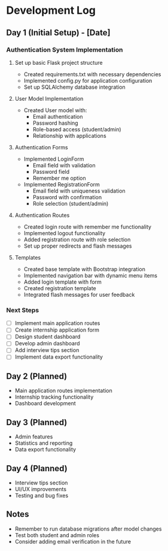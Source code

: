 # Development Log

## Day 1 (Initial Setup) - [Date]

### Authentication System Implementation
1. Set up basic Flask project structure
   - Created requirements.txt with necessary dependencies
   - Implemented config.py for application configuration
   - Set up SQLAlchemy database integration

2. User Model Implementation
   - Created User model with:
     - Email authentication
     - Password hashing
     - Role-based access (student/admin)
     - Relationship with applications

3. Authentication Forms
   - Implemented LoginForm
     - Email field with validation
     - Password field
     - Remember me option
   - Implemented RegistrationForm
     - Email field with uniqueness validation
     - Password with confirmation
     - Role selection (student/admin)

4. Authentication Routes
   - Created login route with remember me functionality
   - Implemented logout functionality
   - Added registration route with role selection
   - Set up proper redirects and flash messages

5. Templates
   - Created base template with Bootstrap integration
   - Implemented navigation bar with dynamic menu items
   - Added login template with form
   - Created registration template
   - Integrated flash messages for user feedback

### Next Steps
- [ ] Implement main application routes
- [ ] Create internship application form
- [ ] Design student dashboard
- [ ] Develop admin dashboard
- [ ] Add interview tips section
- [ ] Implement data export functionality

## Day 2 (Planned)
- Main application routes implementation
- Internship tracking functionality
- Dashboard development

## Day 3 (Planned)
- Admin features
- Statistics and reporting
- Data export functionality

## Day 4 (Planned)
- Interview tips section
- UI/UX improvements
- Testing and bug fixes

## Notes
- Remember to run database migrations after model changes
- Test both student and admin roles
- Consider adding email verification in the future 